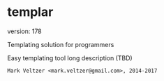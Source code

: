 templar
=======

version: 178

Templating solution for programmers

Easy templating tool long description (TBD)

	Mark Veltzer <mark.veltzer@gmail.com>, 2014-2017
